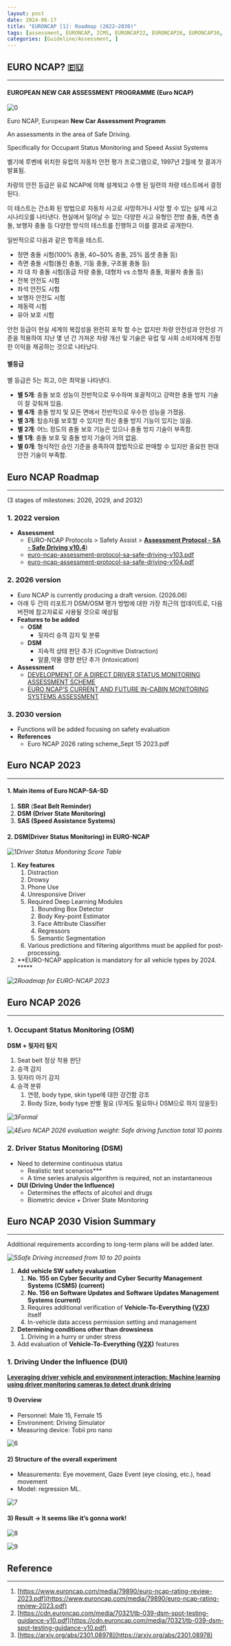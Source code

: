 ```yaml
---
layout: post
date: 2024-06-17
title: "EURONCAP [1]: Roadmap (2022~2030)"
tags: [assessment, EURONCAP, ICMS, EURONCAP22, EURONCAP26, EURONCAP30, ]
categories: [Guideline/Assessment, ]
---
```




## **EURO NCAP? 🇪🇺**


---



#### **EUROPEAN NEW CAR ASSESSMENT PROGRAMME (Euro NCAP)**


![0](/assets/img/2024-06-17-EURONCAP-[1]:-Roadmap-(2022~2030).md/0.png)


Euro NCAP, European **New Car Assessment Programm**


An assessments in the area of Safe Driving.


Specifically for Occupant Status Monitoring and Speed Assist Systems


벨기에 루벤에 위치한 유럽의 자동차 안전 평가 프로그램으로, 1997년 2월에 첫 결과가 발표됨.


차량의 안전 등급은 유로 NCAP에 의해 설계되고 수행 된 일련의 차량 테스트에서 결정된다. 


이 테스트는 간소화 된 방법으로 자동차 사고로 사망하거나 사망 할 수 있는 실제 사고 시나리오를 나타낸다. 현실에서 일어날 수 있는 다양한 사고 유형인 전방 충돌, 측면 충돌, 보행자 충돌 등 다양한 방식의 테스트를 진행하고 이를 결과로 공개한다.


일반적으로 다음과 같은 항목을 테스트.

- 정면 충돌 시험(100% 충돌, 40~50% 충돌, 25% 옵셋 충돌 등)
- 측면 충돌 시험(돌진 충돌, 기둥 충돌, 구조물 충돌 등)
- 차 대 차 충돌 시험(동급 차량 충돌, 대형차 vs 소형차 충돌, 화물차 충돌 등)
- 전복 안전도 시험
- 좌석 안전도 시험
- 보행자 안전도 시험
- 제동력 시험
- 유아 보호 시험

안전 등급이 현실 세계의 복잡성을 완전히 포착 할 수는 없지만 차량 안전성과 안전성 기준을 적용하여 지난 몇 년 간 가져온 차량 개선 및 기술은 유럽 및 사회 소비자에게 진정한 이익을 제공하는 것으로 나타났다.



#### **별등급**


별 등급은 5는 최고, 0은 최악을 나타낸다.

- **별 5개**: 충돌 보호 성능이 전반적으로 우수하며 포괄적이고 강력한 충돌 방지 기술이 잘 갖춰져 있음.
- **별 4개**: 충돌 방지 및 모든 면에서 전반적으로 우수한 성능을 가졌음.
- **별 3개**: 탑승자를 보호할 수 있지만 최신 충돌 방지 기능이 있지는 않음.
- **별 2개**: 어느 정도의 충돌 보호 기능은 있으나 충돌 방지 기술이 부족함.
- **별 1개**: 충돌 보호 및 충돌 방지 기술이 거의 없음.
- **별 0개**: 형식적인 승인 기준을 충족하여 합법적으로 판매할 수 있지만 중요한 현대 안전 기술이 부족함.


## Euro NCAP Roadmap


---


(3 stages of milestones: 2026, 2029, and 2032)



### **1. 2022 version**

- **Assessment**
	- EURO-NCAP Protocols > Safety Assist > [**Assessment Protocol - SA - Safe Driving v10.4**](https://www.euroncap.com/en/for-engineers/protocols/safety-assist/))
	- [euro-ncap-assessment-protocol-sa-safe-driving-v103.pdf](https://www.euroncap.com/media/79883/euro-ncap-assessment-protocol-sa-safe-driving-v103.pdf)
	- [euro-ncap-assessment-protocol-sa-safe-driving-v104.pdf](https://www.euroncap.com/media/80158/euro-ncap-assessment-protocol-sa-safe-driving-v104.pdf)


### **2. 2026 version**

- Euro NCAP is currently producing a draft version. (2026.06)
- 아래 두 건의 리포트가 DSM/OSM 평가 방법에 대한 가장 최근의 업데이트로, 다음 버전에 참고자료로 사용될 것으로 예상됨
- **Features to be added**
	- **OSM**
		- 뒷자리 승객 감지 및 분류
	- **DSM**
		- 지속적 상태 판단 추가 (Cognitive Distraction)
		- 알콜,약물 영향 판단 추가 (Intoxication)
- **Assessment**
	- [DEVELOPMENT OF A DIRECT DRIVER STATUS MONITORING ASSESSMENT SCHEME](https://cdn.euroncap.com/media/77182/27esv-000289.pdf)
	- [EURO NCAP’S CURRENT AND FUTURE IN-CABIN MONITORING SYSTEMS ASSESSMENT](https://www-esv.nhtsa.dot.gov/Proceedings/27/27ESV-000286.pdf)


### **3. 2030 version**

- Functions will be added focusing on safety evaluation
- **References**
	- Euro NCAP 2026 rating scheme_Sept 15 2023.pdf


## **Euro NCAP 2023**


---



#### **1. Main items of Euro NCAP-SA-SD**

1. **SBR** (**Seat Belt Reminder)**
2. **DSM (Driver State Monitoring)**
3. **SAS (Speed Assistance Systems)**


#### 2. DSM(Driver Status Monitoring) in EURO-NCAP


![1](/assets/img/2024-06-17-EURONCAP-[1]:-Roadmap-(2022~2030).md/1.png)_Driver Status Monitoring Score Table_

1. **Key features**
	1. Distraction
	2. Drowsy
	3. Phone Use
	4. Unresponsive Driver
	5. Required Deep Learning Modules
		1. Bounding Box Detector
		2. Body Key-point Estimator
		3. Face Attribute Classifier
		4. Regressors
		5. Semantic Segmentation
	6. Various predictions and filtering algorithms must be applied for post-processing.
2. **EURO-NCAP application is mandatory for all vehicle types by 2024. *****

![2](/assets/img/2024-06-17-EURONCAP-[1]:-Roadmap-(2022~2030).md/2.png)_Roadmap for EURO-NCAP 2023_



## **Euro NCAP 2026**


---



### 1. Occupant Status Monitoring (OSM)


**DSM + 뒷자리 탐지**

1. Seat belt 정상 착용 판단
2. 승객 감지
3. 뒷자리 아기 감지
4. 승객 분류
	1. 연령, body type, skin type에 대한 강건함 강조
	2. Body Size, body type 판별 필요 (무게도 필요하나 DSM으로 하지 않을듯)

![3](/assets/img/2024-06-17-EURONCAP-[1]:-Roadmap-(2022~2030).md/3.png)_Formal_


![4](/assets/img/2024-06-17-EURONCAP-[1]:-Roadmap-(2022~2030).md/4.png)_Euro NCAP 2026 evaluation weight: Safe driving function total 10 points_



### 2. Driver Status Monitoring (DSM)

- Need to determine continuous status
	- Realistic test scenarios***
	- A time series analysis algorithm is required, not an instantaneous
- **DUI (Driving Under the Influence)**
	- Determines the effects of alcohol and drugs
	- Biometric device + Driver State Monitoring


## **Euro NCAP 2030 Vision Summary**


---


Additional requirements according to long-term plans will be added later.


![5](/assets/img/2024-06-17-EURONCAP-[1]:-Roadmap-(2022~2030).md/5.png)_Safe Driving increased from 10 to 20 points_

1. **Add vehicle SW safety evaluation**
	1. **No. 155 on Cyber Security and Cyber Security Management Systems (CSMS) (current)**
	2. **No. 156 on Software Updates and Software Updates Management Systems (current)**
	3. Requires additional verification of **Vehicle-To-Everything (**[**V2X**](https://en.wikipedia.org/wiki/Vehicle-to-everything)**)** itself
	4. In-vehicle data access permission setting and management
2. **Determining conditions other than drowsiness**
	1. Driving in a hurry or under stress
3. Add evaluation of **Vehicle-To-Everything (**[**V2X**](https://en.wikipedia.org/wiki/Vehicle-to-everything)**)** features


### 1. Driving Under the Influence (DUI)


[**Leveraging driver vehicle and environment interaction: Machine learning using driver monitoring cameras to detect drunk driving**](https://arxiv.org/abs/2301.08978)



#### 1) Overview

- Personnel: Male 15, Female 15
- Environment: Driving Simulator
- Measuring device: Tobii pro nano

![6](/assets/img/2024-06-17-EURONCAP-[1]:-Roadmap-(2022~2030).md/6.png)



#### 2) Structure of the overall experiment

- Measurements: Eye movement, Gaze Event (eye closing, etc.), head movement
- Model: regression ML.

![7](/assets/img/2024-06-17-EURONCAP-[1]:-Roadmap-(2022~2030).md/7.png)



#### 3) Result → It seems like it’s gonna work!


![8](/assets/img/2024-06-17-EURONCAP-[1]:-Roadmap-(2022~2030).md/8.png)


![9](/assets/img/2024-06-17-EURONCAP-[1]:-Roadmap-(2022~2030).md/9.png)



## **Reference**


---

1. [https://www.euroncap.com/media/79890/euro-ncap-rating-review-2023.pdf](https://www.euroncap.com/media/79890/euro-ncap-rating-review-2023.pdf)
2. [https://cdn.euroncap.com/media/70321/tb-039-dsm-spot-testing-guidance-v10.pdf](https://cdn.euroncap.com/media/70321/tb-039-dsm-spot-testing-guidance-v10.pdf)
3. [https://arxiv.org/abs/2301.08978](https://arxiv.org/abs/2301.08978)
